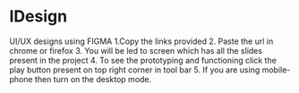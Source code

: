 # IDesign
UI/UX designs using FIGMA 
1.Copy the links provided 
2. Paste the url in chrome or firefox
3. You will be led to screen which has all the slides present in the project
4. To see the prototyping and functioning click the play button present on top right corner in tool bar
5. If you are using mobile-phone then turn on the desktop mode.
